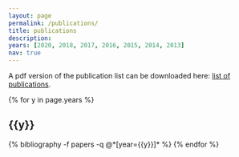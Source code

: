 ```yaml
---
layout: page
permalink: /publications/
title: publications
description:
years: [2020, 2018, 2017, 2016, 2015, 2014, 2013]
nav: true
---
```


A pdf version of the publication list can be downloaded here: <a href="/assets/pdf/Publication_list_Grigorev.pdf" target="_blank" title="download list of publications"> <i class="far fa-file-pdf" aria-hidden="true"></i> list of publications</a>.

<div class="publications">

{% for y in page.years %}
  <h2 class="year">{{y}}</h2>
  {% bibliography -f papers -q @*[year={{y}}]* %}
{% endfor %}

</div>
